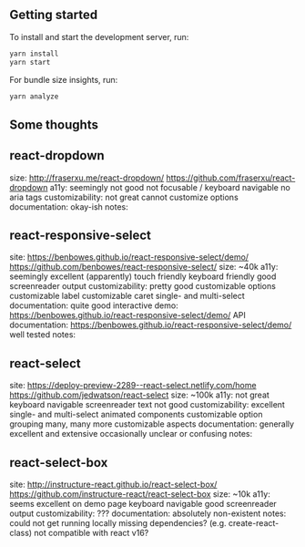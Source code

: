 
## Getting started

To install and start the development server, run:

```sh
yarn install
yarn start
```

For bundle size insights, run:

```sh
yarn analyze
```

## Some thoughts

react-dropdown
---------------
size:
    http://fraserxu.me/react-dropdown/
    https://github.com/fraserxu/react-dropdown
a11y:
    seemingly not good
    not focusable / keyboard navigable
    no aria tags
customizability:
    not great
    cannot customize options
documentation:
    okay-ish
notes:

react-responsive-select
---------------
site:
    https://benbowes.github.io/react-responsive-select/demo/
    https://github.com/benbowes/react-responsive-select/
size:
    ~40k
a11y:
    seemingly excellent
    (apparently) touch friendly
    keyboard friendly
    good screenreader output
customizability:
    pretty good
    customizable options
    customizable label
    customizable caret
    single- and multi-select
documentation:
    quite good
    interactive demo: https://benbowes.github.io/react-responsive-select/demo/
    API documentation: https://benbowes.github.io/react-responsive-select/demo/
    well tested
notes:


react-select
---------------
site:
    https://deploy-preview-2289--react-select.netlify.com/home
    https://github.com/jedwatson/react-select
size:
    ~100k
a11y:
    not great
    keyboard navigable
    screenreader text not good
customizability:
    excellent
    single- and multi-select
    animated components
    customizable option grouping
    many, many more customizable aspects
documentation:
    generally excellent and extensive
    occasionally unclear or confusing
notes:


react-select-box
---------------
site:
    http://instructure-react.github.io/react-select-box/
    https://github.com/instructure-react/react-select-box
size:
    ~10k
a11y:
    seems excellent on demo page
    keyboard navigable
    good screenreader output
customizability:
    ???
documentation:
    absolutely non-existent
notes:
    could not get running locally
	missing dependencies? (e.g. create-react-class)
	not compatible with react v16?
